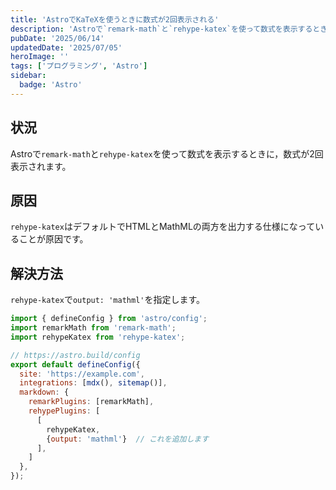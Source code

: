 ```yaml
---
title: 'AstroでKaTeXを使うときに数式が2回表示される'
description: 'Astroで`remark-math`と`rehype-katex`を使って数式を表示するときに，数式が2回表示される問題の解決方法についての解説記事（Qiitaのアーカイブ）'
pubDate: '2025/06/14'
updatedDate: '2025/07/05'
heroImage: ''
tags: ['プログラミング', 'Astro']
sidebar:
  badge: 'Astro'
---
```


## 状況
Astroで`remark-math`と`rehype-katex`を使って数式を表示するときに，数式が2回表示されます。

## 原因
`rehype-katex`はデフォルトでHTMLとMathMLの両方を出力する仕様になっていることが原因です。

## 解決方法
`rehype-katex`で`output: 'mathml'`を指定します。

```js title="astro.config.mjs"
import { defineConfig } from 'astro/config';
import remarkMath from 'remark-math';
import rehypeKatex from 'rehype-katex';

// https://astro.build/config
export default defineConfig({
  site: 'https://example.com',
  integrations: [mdx(), sitemap()],
  markdown: {
    remarkPlugins: [remarkMath],
    rehypePlugins: [
      [
        rehypeKatex,
        {output: 'mathml'}  // これを追加します
      ],
    ]
  },
});
```
